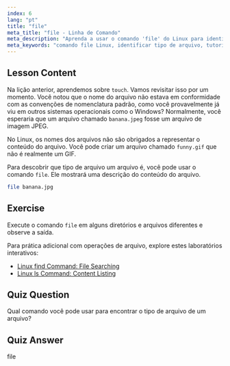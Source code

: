 ```yaml
---
index: 6
lang: "pt"
title: "file"
meta_title: "file - Linha de Comando"
meta_description: "Aprenda a usar o comando 'file' do Linux para identificar tipos e conteúdos de arquivos. Entenda as convenções de nomenclatura de arquivos do Linux com este guia para iniciantes."
meta_keywords: "comando file Linux, identificar tipo de arquivo, tutorial Linux, nomenclatura de arquivos, Linux para iniciantes, guia Linux"
---
```


## Lesson Content

Na lição anterior, aprendemos sobre `touch`. Vamos revisitar isso por um momento. Você notou que o nome do arquivo não estava em conformidade com as convenções de nomenclatura padrão, como você provavelmente já viu em outros sistemas operacionais como o Windows? Normalmente, você esperaria que um arquivo chamado `banana.jpeg` fosse um arquivo de imagem JPEG.

No Linux, os nomes dos arquivos não são obrigados a representar o conteúdo do arquivo. Você pode criar um arquivo chamado `funny.gif` que não é realmente um GIF.

Para descobrir que tipo de arquivo um arquivo é, você pode usar o comando `file`. Ele mostrará uma descrição do conteúdo do arquivo.

```bash
file banana.jpg
```

## Exercise

Execute o comando `file` em alguns diretórios e arquivos diferentes e observe a saída.

Para prática adicional com operações de arquivo, explore estes laboratórios interativos:

- [Linux find Command: File Searching](https://labex.io/pt/labs/linux-linux-find-command-file-searching-219191)
- [Linux ls Command: Content Listing](https://labex.io/pt/labs/linux-linux-ls-command-content-listing-219205)

## Quiz Question

Qual comando você pode usar para encontrar o tipo de arquivo de um arquivo?

## Quiz Answer

file

